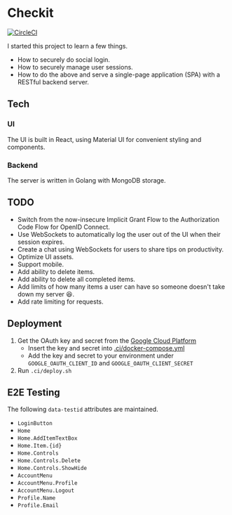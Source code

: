 # Checkit

[![CircleCI](https://circleci.com/gh/wrporter/checkit/tree/master.svg?style=svg)](https://circleci.com/gh/wrporter/checkit/tree/master)

I started this project to learn a few things.

- How to securely do social login.
- How to securely manage user sessions.
- How to do the above and serve a single-page application (SPA) with a RESTful backend server.

## Tech

### UI

The UI is built in React, using Material UI for convenient styling and components.

### Backend

The server is written in Golang with MongoDB storage.

## TODO

- Switch from the now-insecure Implicit Grant Flow to the Authorization Code Flow for OpenID Connect.
- Use WebSockets to automatically log the user out of the UI when their session expires.
- Create a chat using WebSockets for users to share tips on productivity.
- Optimize UI assets.
- Support mobile.
- Add ability to delete items.
- Add ability to delete all completed items.
- Add limits of how many items a user can have so someone doesn't take down my server 😆.
- Add rate limiting for requests.

## Deployment

1. Get the OAuth key and secret from the [Google Cloud Platform](https://console.cloud.google.com/apis/credentials?authuser=1&project=checkit-339004&supportedpurview=project)
    - Insert the key and secret into [.ci/docker-compose.yml](.ci/docker-compose.yml)
    - Add the key and secret to your environment under `GOOGLE_OAUTH_CLIENT_ID` and `GOOGLE_OAUTH_CLIENT_SECRET`
2. Run `.ci/deploy.sh`

## E2E Testing

The following `data-testid` attributes are maintained.

- `LoginButton`
- `Home`
- `Home.AddItemTextBox`
- `Home.Item.{id}`
- `Home.Controls`
- `Home.Controls.Delete`
- `Home.Controls.ShowHide`
- `AccountMenu`
- `AccountMenu.Profile`
- `AccountMenu.Logout`
- `Profile.Name`
- `Profile.Email`
